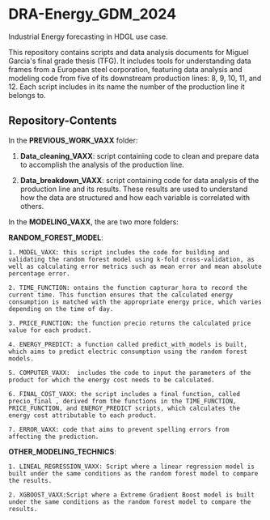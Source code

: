 # DRA-Energy_GDM_2024
Industrial Energy forecasting in HDGL use case.

This repository contains scripts and data analysis documents for Miguel Garcia's final grade thesis (TFG). It includes tools for understanding data frames from a European steel corporation, featuring data analysis and modeling code from five of its downstream production lines: 8, 9, 10, 11, and 12. Each script includes in its name the number of the production line it belongs to.
 

## Repository-Contents
In the **PREVIOUS_WORK_VAXX** folder:

  1. **Data_cleaning_VAXX**: script containing code to clean and prepare data to accomplish the analysis of the production line.
  
  2. **Data_breakdown_VAXX**: script containing code for data analysis of the production line and its results. These results are used to understand how the data are structured and how each variable is correlated with others.

In the **MODELING_VAXX**, the are two more folders:

  **RANDOM_FOREST_MODEL**:
  
    1. MODEL_VAXX: this script includes the code for building and validating the random forest model using k-fold cross-validation, as well as calculating error metrics such as mean error and mean absolute percentage error.
    
    2. TIME_FUNCTION: ontains the function capturar_hora to record the current time. This function ensures that the calculated energy consumption is matched with the appropriate energy price, which varies depending on the time of day.
    
    3. PRICE_FUNCTION: the function precio returns the calculated price value for each product.
    
    4. ENERGY_PREDICT: a function called predict_with_models is built, which aims to predict electric consumption using the random forest models.
    
    5. COMPUTER_VAXX:  includes the code to input the parameters of the product for which the energy cost needs to be calculated.
    
    6. FINAL_COST_VAXX: the script includes a final function, called precio_final , derived from the functions in the TIME_FUNCTION, PRICE_FUNCTION, and ENERGY_PREDICT scripts, which calculates the energy cost attributable to each product.
    
    7. ERROR_VAXX: code that aims to prevent spelling errors from affecting the prediction.

  **OTHER_MODELING_TECHNICS**:

    1. LINEAL_REGRESSION_VAXX: Script where a linear regression model is built under the same conditions as the random forest model to compare the results.
    
    2. XGBOOST_VAXX:Script where a Extreme Gradient Boost model is built under the same conditions as the random forest model to compare the results.

  

